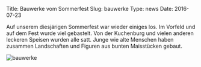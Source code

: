 Title: Bauwerke vom Sommerfest
Slug: bauwerke
Type: news
Date: 2016-07-23

<p>Auf unserem diesjärigen Sommerfest war wieder einiges los. Im Vorfeld und auf dem Fest wurde viel gebastelt. Von der Kuchenburg und vielen anderen leckeren Speisen wurden alle satt. Junge wie alte Menschen haben zusammen Landschaften und Figuren aus bunten Maisstücken gebaut.</p>

<img src="/images/16_jul2.png" alt="bauwerke"/>

